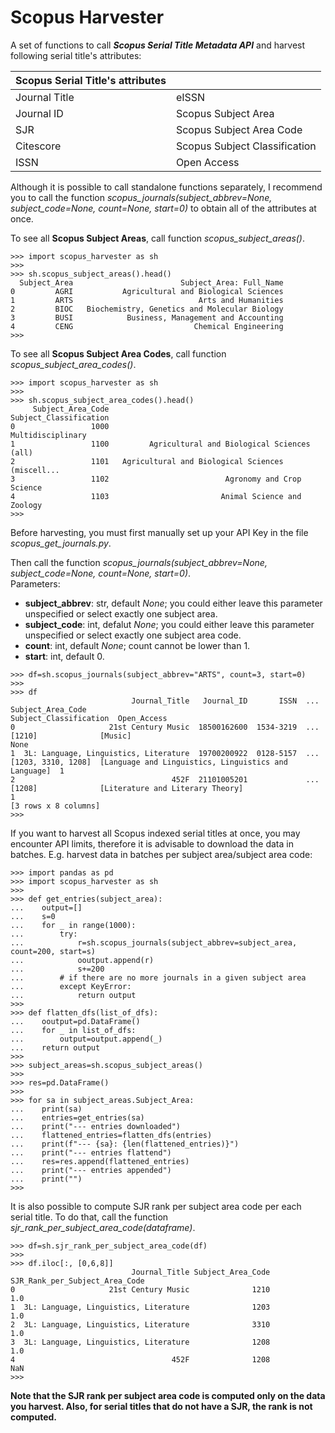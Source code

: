 # Scopus Harvester

A set of functions to call **_Scopus Serial Title Metadata API_** and harvest following serial title's attributes:

| Scopus Serial Title's attributes |                                 |
| -------------------------------- |-------------------------------- |
| Journal Title                    | eISSN                           |
| Journal ID                       | Scopus Subject Area             |
| SJR                              | Scopus Subject Area Code        |
| Citescore                        | Scopus Subject Classification   |
| ISSN                             | Open Access                     |



Although it is possible to call standalone functions separately, I recommend you to call the function _scopus_journals(subject_abbrev=None, subject_code=None, count=None, start=0)_ to obtain all of the attributes at once.

To see all **Scopus Subject Areas**, call function _scopus_subject_areas()_.


```
>>> import scopus_harvester as sh
>>> 
>>> sh.scopus_subject_areas().head()
  Subject_Area                        Subject_Area: Full_Name
0         AGRI           Agricultural and Biological Sciences
1         ARTS                            Arts and Humanities
2         BIOC   Biochemistry, Genetics and Molecular Biology
3         BUSI            Business, Management and Accounting
4         CENG                           Chemical Engineering
>>>
```


To see all **Scopus Subject Area Codes**, call function _scopus_subject_area_codes()_.


```
>>> import scopus_harvester as sh
>>>
>>> sh.scopus_subject_area_codes().head()
     Subject_Area_Code                             Subject_Classification
0                 1000                                  Multidisciplinary
1                 1100         Agricultural and Biological Sciences (all)
2                 1101   Agricultural and Biological Sciences (miscell...
3                 1102                          Agronomy and Crop Science
4                 1103                         Animal Science and Zoology
>>>
```


Before harvesting, you must first manually set up your API Key in the file _scopus_get_journals.py_.

Then call the function _scopus_journals(subject_abbrev=None, subject_code=None, count=None, start=0)_.<br/>
Parameters:<br/>
- **subject_abbrev**: str, default _None_; you could either leave this parameter unspecified or select exactly one subject area.<br/>
- **subject_code**: int, defalut _None_; you could either leave this parameter unspecified or select exactly one subject area code.<br/>
- **count**: int, default _None_; count cannot be lower than 1.<br/>
- **start**: int, default 0.


```
>>> df=sh.scopus_journals(subject_abbrev="ARTS", count=3, start=0)
>>>
>>> df
                           Journal_Title   Journal_ID       ISSN  ...  Subject_Area_Code                                 Subject_Classification  Open_Access
0                     21st Century Music  18500162600  1534-3219  ...  [1210]              [Music]                                               None
1  3L: Language, Linguistics, Literature  19700200922  0128-5157  ...  [1203, 3310, 1208]  [Language and Linguistics, Linguistics and Language]  1
2                                   452F  21101005201             ...  [1208]              [Literature and Literary Theory]                      1
[3 rows x 8 columns]
>>>
```


If you want to harvest all Scopus indexed serial titles at once, you may encounter API limits, therefore it is advisable to download the data in batches. E.g. harvest data in batches per subject area/subject area code:

```
>>> import pandas as pd
>>> import scopus_harvester as sh
>>>
>>> def get_entries(subject_area):
...    output=[]
...    s=0
...    for _ in range(1000):
...        try:
...            r=sh.scopus_journals(subject_abbrev=subject_area, count=200, start=s)
...            ooutput.append(r)
...            s+=200
...        # if there are no more journals in a given subject area
...        except KeyError: 
...            return output
>>>
>>> def flatten_dfs(list_of_dfs):
...    ooutput=pd.DataFrame()
...    for _ in list_of_dfs:
...        output=output.append(_)
...    return output
>>>
>>> subject_areas=sh.scopus_subject_areas()
>>>
>>> res=pd.DataFrame()
>>>
>>> for sa in subject_areas.Subject_Area:
...    print(sa)
...    entries=get_entries(sa)
...    print("--- entries downloaded")
...    flattened_entries=flatten_dfs(entries)
...    print(f"--- {sa}: {len(flattened_entries)}")
...    print("--- entries flattend")
...    res=res.append(flattened_entries)
...    print("--- entries appended")
...    print("")
>>>
```


It is also possible to compute SJR rank per subject area code per each serial title. To do that, call the function _sjr_rank_per_subject_area_code(dataframe)_.


```
>>> df=sh.sjr_rank_per_subject_area_code(df)
>>>
>>> df.iloc[:, [0,6,8]]
                           Journal_Title Subject_Area_Code  SJR_Rank_per_Subject_Area_Code
0                     21st Century Music              1210                             1.0
1  3L: Language, Linguistics, Literature              1203                             1.0
2  3L: Language, Linguistics, Literature              3310                             1.0
3  3L: Language, Linguistics, Literature              1208                             1.0
4                                   452F              1208                             NaN
>>>
```


**Note that the SJR rank per subject area code is computed only on the data you harvest. Also, for serial titles that do not have a SJR, the rank is not computed.**
